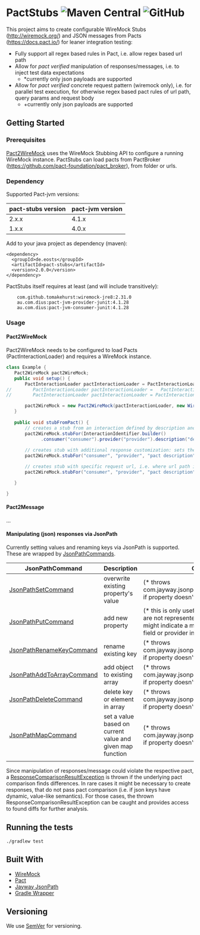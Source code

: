 # PactStubs ![Maven Central](https://img.shields.io/maven-central/v/de.eosts/pact-stubs?style=plastic) ![GitHub](https://img.shields.io/github/license/EOS-TS/pact-stubs?style=plastic) 
 
 This project aims to create configurable WireMock Stubs (http://wiremock.org/) and JSON messages from Pacts (https://docs.pact.io/) for leaner integration testing:
 * Fully support all regex based rules in Pact, i.e. allow regex based url path
 * Allow for *pact verified* manipulation of responses/messages, i.e. to inject test data expectations
    *  *currently only json payloads are supported  
 * Allow for *pact verified* concrete request pattern (wiremock only), i.e. for parallel test execution, for otherwise regex based pact rules of url path, query params and request body
    + +currently only json payloads are supported
 
 
 ## Getting Started
 
 ### Prerequisites
 
 [Pact2WireMock](src/main/java/de/eosts/pactstubs/Pact2WireMock.java) uses the WireMock Stubbing API to configure a running WireMock instance.
 PactStubs can load pacts from PactBroker (https://github.com/pact-foundation/pact_broker), from folder or urls. 
 
 ### Dependency

Supported Pact-jvm versions:

| pact-stubs version | pact-jvm version |
| ------------------ | ---------------- |
| 2.x.x              | 4.1.x            |
| 1.x.x              | 4.0.x            |

 
 Add to your java project as dependency (maven):
 
 ```
 <dependency>
   <groupId>de.eosts</groupId>
   <artifactId>pact-stubs</artifactId>
   <version>2.0.0</version>
 </dependency>
 ```

 PactStubs itself requires at least (and will include transitively):
 ```
     com.github.tomakehurst:wiremock-jre8:2.31.0    
     au.com.dius:pact-jvm-provider-junit:4.1.28
     au.com.dius:pact-jvm-consumer-junit:4.1.28
 ```
 ### Usage
 
 #### Pact2WireMock
 
 Pact2WireMock needs to be configured to load Pacts (PactInteractionLoader) and requires a WireMock instance.
 
 ```java
class Example {
    Pact2WireMock pact2WireMock;
    public void setup() {
        PactInteractionLoader pactInteractionLoader = PactInteractionLoader.folderBuilder().path(pathToPacts).build();
//        PactInteractionLoader pactInteractionLoader =   PactInteractionLoader.pactBrokerBuilder().pactBrokerHost("pactBrokerHost").pactBrokerPort("pactBrokerPort").build();
//        PactInteractionLoader pactInteractionLoader = PactInteractionLoader.urlsBuilder().urls(new String[]{"url"}).build();

        pact2WireMock = new Pact2WireMock(pactInteractionLoader, new WireMock(mockServerHost, mockserverPort));
    }
    
    public void stubFromPact() {
        // creates a stub from an interaction defined by description and (optional) provider state 
        pact2WireMock.stubFor(InteractionIdentifier.builder()
              .consumer("consumer").provider("provider").description("description").providerState("providerState"));
     
        // creates stub with additional response customization: sets the value 'testId' to jsonPath '$.example.id'
        pact2WireMock.stubFor("consumer", "provider", "pact description", new JsonPathSetCommand("$.example.id", "testId"));

        // creates stub with specific request url, i.e. where url path in pact is a regex expression (e.g. /api/resource/(.+)/property)
        pact2WireMock.stubFor("consumer", "provider", "pact description", SpecificRequestSpec.builder().urlPath("/api/resource/12345/property").build());

    }

}
 
 ```

#### Pact2Message

...

#### Manipulating (json) responses via JsonPath

Currently setting values and renaming keys via JsonPath is supported. These are wrapped by [JsonPathCommands](src/main/java/de/eosts/pactstubs/jsonpath/JsonPathCommand.java).

| JsonPathCommand  | Description  | Comments  |
|---|---|---|
| [JsonPathSetCommand](src/main/java/de/eosts/pactstubs/jsonpath/JsonPathSetCommand.java)  | overwrite existing property's value |  (* throws com.jayway.jsonpath.PathNotFoundException if property doesn't exist) |
| [JsonPathPutCommand](src/main/java/de/eosts/pactstubs/jsonpath/JsonPathPutCommand.java)  | add new property  | (* this is only useful for *optional* fields, which are not represented in pact contracts. Usage might indicate a missing pact for the optional field or provider interface is too generic)  | 
| [JsonPathRenameKeyCommand](src/main/java/de/eosts/pactstubs/jsonpath/JsonPathRenameKeyCommand.java)  | rename existing key  | (* throws com.jayway.jsonpath.PathNotFoundException if property doesn't exist)  |
| [JsonPathAddToArrayCommand](src/main/java/de/eosts/pactstubs/jsonpath/JsonPathAddToArrayCommand.java)  | add object to existing array  | (* throws com.jayway.jsonpath.PathNotFoundException if property doesn't exist)  |
| [JsonPathDeleteCommand](src/main/java/de/eosts/pactstubs/jsonpath/JsonPathDeleteCommand.java)  | delete key or element in array  | (* throws com.jayway.jsonpath.PathNotFoundException if property doesn't exist)  |
| [JsonPathMapCommand](src/main/java/de/eosts/pactstubs/jsonpath/JsonPathMapCommand.java)  | set a value based on current value and given map function  | (* throws com.jayway.jsonpath.PathNotFoundException if property doesn't exist)  |
|   |   |   |


Since manipulation of responses/message could violate the respective pact, a [ResponseComparisonResultException](src/main/java/de/eosts/pactstubs/exception/ResponseComparisonResultException.java) is thrown if the underlying pact comparison finds differences.
In rare cases it might be necessary to create responses, that do not pass pact comparison (i.e. if json keys have dynamic, value-like semantics). For those cases, the thrown ResponseComparisonResultException can be caught and provides access to found diffs for further analysis.

 ## Running the tests
 
   ```
   ./gradlew test
   ```
 
 ## Built With
 
 * [WireMock](http://wiremock.org/)
 * [Pact](https://docs.pact.io/)
 * [Jayway JsonPath](https://github.com/json-path/JsonPath)
 * [Gradle Wrapper](https://docs.gradle.org/current/userguide/gradle_wrapper.html)
 
 ## Versioning
 
 We use [SemVer](http://semver.org/) for versioning. 
 
 